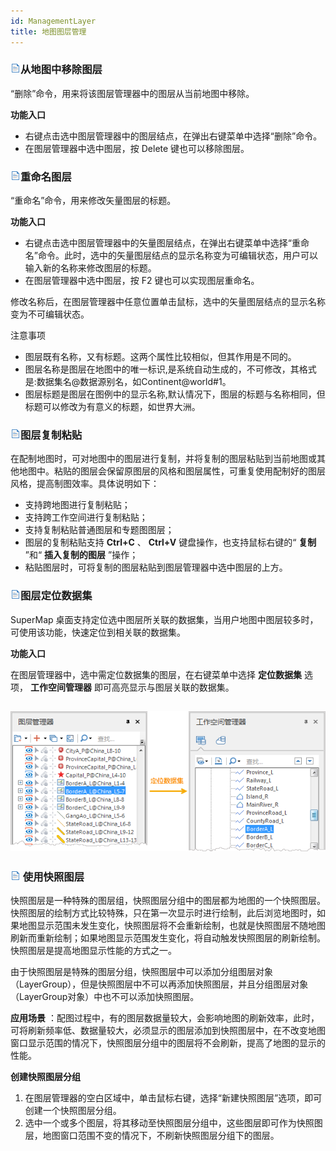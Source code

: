 ```yaml
---
id: ManagementLayer
title: 地图图层管理
---
```

### ![](../../img/read.gif)从地图中移除图层

“删除”命令，用来将该图层管理器中的图层从当前地图中移除。

**功能入口**

* 右键点击选中图层管理器中的图层结点，在弹出右键菜单中选择“删除”命令。
* 在图层管理器中选中图层，按 Delete 键也可以移除图层。

### ![](../../img/read.gif)重命名图层

“重命名”命令，用来修改矢量图层的标题。

**功能入口**

* 右键点击选中图层管理器中的矢量图层结点，在弹出右键菜单中选择“重命名”命令。此时，选中的矢量图层结点的显示名称变为可编辑状态，用户可以输入新的名称来修改图层的标题。
* 在图层管理器中选中图层，按 F2 键也可以实现图层重命名。 

修改名称后，在图层管理器中任意位置单击鼠标，选中的矢量图层结点的显示名称变为不可编辑状态。

注意事项

* 图层既有名称，又有标题。这两个属性比较相似，但其作用是不同的。
* 图层名称是图层在地图中的唯一标识,是系统自动生成的，不可修改，其格式是:数据集名@数据源别名，如Continent@world#1。
* 图层标题是图层在图例中的显示名称,默认情况下，图层的标题与名称相同，但标题可以修改为有意义的标题，如世界大洲。

### ![](../../img/read.gif)图层复制粘贴

在配制地图时，可对地图中的图层进行复制，并将复制的图层粘贴到当前地图或其他地图中。粘贴的图层会保留原图层的风格和图层属性，可重复使用配制好的图层风格，提高制图效率。具体说明如下：

* 支持跨地图进行复制粘贴；
* 支持跨工作空间进行复制粘贴；
* 支持复制粘贴普通图层和专题图图层；
* 图层的复制粘贴支持 **Ctrl+C** 、 **Ctrl+V** 键盘操作，也支持鼠标右键的“ **复制** ”和“ **插入复制的图层** ”操作；
* 粘贴图层时，可将复制的图层粘贴到图层管理器中选中图层的上方。

### ![](../../img/read.gif)图层定位数据集

SuperMap 桌面支持定位选中图层所关联的数据集，当用户地图中图层较多时，可使用该功能，快速定位到相关联的数据集。

**功能入口**

在图层管理器中，选中需定位数据集的图层，在右键菜单中选择 **定位数据集** 选项， **工作空间管理器** 即可高亮显示与图层关联的数据集。

![](img/DtvLocation.png)  
---  

### ![](../../img/read.gif) 使用快照图层

快照图层是一种特殊的图层组，快照图层分组中的图层都为地图的一个快照图层。快照图层的绘制方式比较特殊，只在第一次显示时进行绘制，此后浏览地图时，如果地图显示范围未发生变化，快照图层将不会重新绘制，也就是快照图层不随地图刷新而重新绘制；如果地图显示范围发生变化，将自动触发快照图层的刷新绘制。快照图层是提高地图显示性能的方式之一。

由于快照图层是特殊的图层分组，快照图层中可以添加分组图层对象（LayerGroup），但是快照图层中不可以再添加快照图层，并且分组图层对象（LayerGroup对象）中也不可以添加快照图层。

**应用场景**
：配图过程中，有的图层数据量较大，会影响地图的刷新效率，此时，可将刷新频率低、数据量较大，必须显示的图层添加到快照图层中，在不改变地图窗口显示范围的情况下，快照图层分组中的图层将不会刷新，提高了地图的显示的性能。

**创建快照图层分组**

1. 在图层管理器的空白区域中，单击鼠标右键，选择“新建快照图层”选项，即可创建一个快照图层分组。
2. 选中一个或多个图层，将其移动至快照图层分组中，这些图层即可作为快照图层，地图窗口范围不变的情况下，不刷新快照图层分组下的图层。



